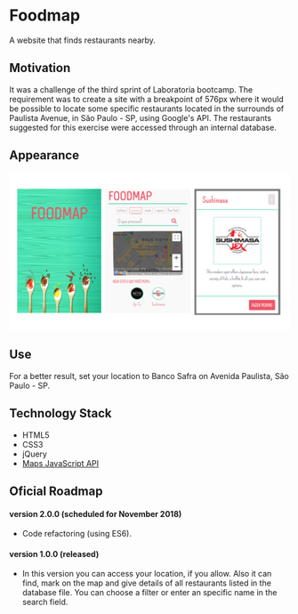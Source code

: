 # Foodmap
A website that finds restaurants nearby. 

## Motivation
It was a challenge of the third sprint of Laboratoria bootcamp. The requirement was to create a site with a breakpoint of 576px where it would be possible to locate some specific restaurants located in the surrounds of Paulista Avenue, in São Paulo - SP, using Google's API. The restaurants suggested for this exercise were accessed through an internal database.

## Appearance
![App map](./assets/foodmap.png)

## Use
For a better result, set your location to Banco Safra on Avenida Paulista, São Paulo - SP.

## Technology Stack
+ HTML5
+ CSS3
+ jQuery
+ [Maps JavaScript API](https://developers.google.com/maps/documentation/javascript/tutorial) 

## Oficial Roadmap

#### version 2.0.0 (scheduled for November 2018)
+ Code refactoring (using ES6).

#### version 1.0.0 (released)
+ In this version you can access your location, if you allow. Also it can find, mark on the map and give details of all restaurants listed in the database file. You can choose a filter or enter an specific name in the search field. 

